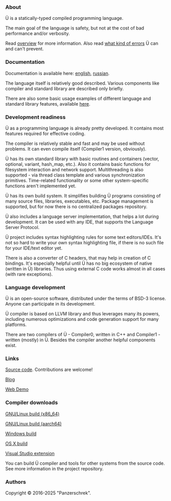 ### About

Ü is a statically-typed compiled programming language.

The main goal of the language is safety, but not at the cost of bad performance and/or verbosity.

Read [overview](/overview.md) for more information.
Also read [what kind of errors](/what_errors_can_be_prevented.md) Ü can and can't prevent.


### Documentation

Documentation is available here: [english](https://panzerschrek.github.io/U-00DC-Sprache-site/docs/en/contents.html), [russian](https://panzerschrek.github.io/U-00DC-Sprache-site/docs/ru/contents.html).

The language itself is relatively good described.
Various components like compiler and standard library are described only briefly.

There are also some basic usage examples of different language and standard library features, available [here](https://github.com/Panzerschrek/U-00DC-Sprache/tree/master/source/examples).


### Development readiness

Ü as a programming language is already pretty developed.
It contains most features required for effective coding.

The compiler is relatively stable and fast and may be used without problems.
It can even compile itself (Compiler1 version, obviously).

Ü has its own standard library with basic routines and containers (vector, optional, variant, hash_map, etc.).
Also it contains basic functions for filesystem interaction and network support.
Multithreading is also supported - via thread class template and various synchronization primitives.
Time-related functionality or some other system-specific functions aren't implemented yet.

Ü has its own build system.
It simplifies building Ü programs consisting of many source files, libraries, executables, etc.
Package management is supported, but for now there is no centralized packages repository.

Ü also includes a language server implementation, that helps a lot during development.
It can be used with any IDE, that supports the Language Server Protocol.

Ü project includes syntax highlighting rules for some text editors/IDEs.
It's not so hard to write your own syntax highlighting file, if there is no such file for your IDE/text editor yet.

There is also a converter of C headers, that may help in creation of C bindings.
It's especially helpful until Ü has no big ecosystem of native (written in Ü) libraries.
Thus using external C code works almost in all cases (with rare exceptions).


### Language development

Ü is an open-source software, distributed under the terms of BSD-3 license.
Anyone can participate in its development.

Ü compiler is based on LLVM library and thus leverages many its powers, including numerous optimizations and code generation support for many platforms.

There are two compilers of Ü - Compiler0, written in C++ and Compiler1 - written (mostly) in Ü.
Besides the compiler another helpful components exist.


### Links

[Source code](https://github.com/Panzerschrek/U-00DC-Sprache).
Contributions are welcome!

[Blog](/blog.md)

[Web Demo](/web_demo.md)


### Compiler downloads

[GNU/Linux build (x86_64)](https://panzerschrek.github.io/U-00DC-Sprache-site/compiler_gnu_linux.zip)

[GNU/Linux build (aarch64)](https://panzerschrek.github.io/U-00DC-Sprache-site/compiler_gnu_linux_aarch64.zip)

[Windows build](https://panzerschrek.github.io/U-00DC-Sprache-site/compiler_windows.zip)

[OS X build](https://panzerschrek.github.io/U-00DC-Sprache-site/compiler_macos.zip)

[Visual Studio extension](https://panzerschrek.github.io/U-00DC-Sprache-site/Ü_extension.vsix)

You can build Ü compiler and tools for other systems from the source code.
See more information in the project repository.


### Authors

Copyright © 2016-2025 "Panzerschrek".
